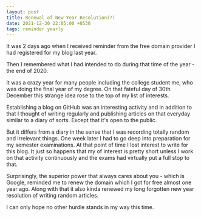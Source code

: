 ```yaml
---
layout: post
title: Renewal of New Year Resolution(?)
date: 2021-12-30 22:05:00 +0530
tags: reminder yearly
---
```


It was 2 days ago when I received reminder from the free domain provider I had registered for my blog last year. 

Then I remembered what I had intended to do during that time of the year - the end of 2020. 
<!--more-->
It was a crazy year for many people including the college student me, who was doing the final year of my degree. 
On that fateful day of 30th December this strange idea rose to the top of my list of interests. 

Establishing a blog on GitHub was an interesting activity and in addition to that I thought of writing regularly and publishing articles on that everyday similar to a diary of sorts.
Except that it's open to the public.

But it differs from a diary in the sense that I was recording totally random and irrelevant things. One week later I had to go deep into preparation for my semester examinations.
At that point of time I lost interest to write for this blog. It just so happens that my of interest is pretty short unless I work on that activity continuously and the exams had virtually put a full stop to that.

Surprisingly, the superior power that always cares about you - which is Google, reminded me to renew the domain which I got for free almost one year ago. Along with that it also kinda renewed my long forgotten new year resolution of writing random articles. 

I can only hope no other hurdle stands in my way this time.
